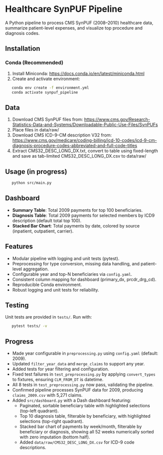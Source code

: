 # Healthcare SynPUF Pipeline
A Python pipeline to process CMS SynPUF (2008–2010) healthcare data, summarize patient-level expenses, and visualize top procedure and diagnosis codes.

## Installation

### Conda (Recommended)
1. Install Miniconda: https://docs.conda.io/en/latest/miniconda.html
2. Create and activate environment:
```bash
   conda env create -f environment.yml
   conda activate synpuf_pipeline
   ```

## Data
1. Download CMS SynPUF files from: https://www.cms.gov/Research-Statistics-Data-and-Systems/Downloadable-Public-Use-Files/SynPUFs
2. Place files in data/raw/
3. Download CMS ICD-9-CM description V32 from: https://www.cms.gov/medicare/coding-billing/icd-10-codes/icd-9-cm-diagnosis-procedure-codes-abbreviated-and-full-code-titles
4. Extract CMS32_DESC_LONG_DX.txt, convert to table using fixed-length and save as tab-limited CMS32_DESC_LONG_DX.csv to data/raw/

## Usage (in progress)
```bash
   python src/main.py
   ```
## Dashboard 
- **Summary Table**: Total 2009 payments for top 100 beneficiaries.
- **Diagnosis Table**: Total 2009 payments for selected members by ICD9 description (default total top 100).
- **Stacked Bar Chart**: Total payments by date, colored by source (inpatient, outpatient, carrier).

## Features
- Modular pipeline with logging and unit tests (pytest).
- Preprocessing for type conversion, missing data handling, and patient-level aggregation.
- Configurable year and top-N beneficiaries via `config.yaml`.
- Consistent column mapping for dashboard (primary_dx, prcdr_drg_cd).
- Reproducible Conda environment.
- Robust logging and unit tests for reliability.

## Testing
Unit tests are provided in `tests/`. Run with:
```bash
   pytest tests/ -v
```

## Progress
- Made year configurable in `preprocessing.py` using `config.yaml` (default: 2009).
- Updated `filter_year_data` and `merge_claims` to support any year.
- Added tests for year filtering and configuration.
- Fixed test failures in `test_preprocessing.py` by applying `convert_types` to fixtures, ensuring `CLM_FROM_DT` is datetime.
- All 8 tests in `test_preprocessing.py` now pass, validating the pipeline.
- Confirmed pipeline processes SynPUF data for 2009, producing `claims_2009.csv` with 5,271 claims.
- Added `src/dashboard.py` with a Dash dashboard featuring:
  - Paginated, sortable beneficiary table with highlighted selections (top-left quadrant).
  - Top 10 diagnosis table, filterable by beneficiary, with highlighted selections (top-right quadrant).
  - Stacked bar chart of payments by week/month, filterable by beneficiary or diagnosis, showing all 52 weeks numerically sorted with zero imputation (bottom half).
  - Added `data/raw/CMS32_DESC_LONG_DX.csv` for ICD-9 code descriptions.